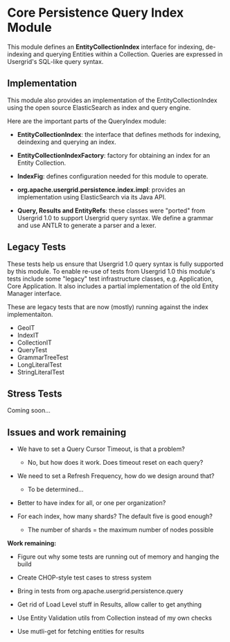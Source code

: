 Core Persistence Query Index Module
===
This module defines an __EntityCollectionIndex__ interface for indexing, de-indexing and querying Entities within a Collection. Queries are expressed in Usergrid's SQL-like query syntax. 

Implementation
---
This module also provides an implementation of the EntityCollectionIndex using the open source ElasticSearch as index and query engine. 

Here are the important parts of the QueryIndex module:

* __EntityCollectionIndex__: the interface that defines methods for indexing, deindexing and querying an index. 

* __EntityCollectionIndexFactory__: factory for obtaining an index for an Entity Collection.

* __IndexFig__: defines configuration needed for this module to operate.

* __org.apache.usergrid.persistence.index.impl__: provides an implementation using ElasticSearch via its Java API. 

* __Query, Results and EntityRefs__: these classes were "ported" from Usergrid 1.0 to support Usergrid query syntax. We define a grammar and use ANTLR to generate a parser and a lexer.

Legacy Tests
---
These tests help us ensure that Usergrid 1.0 query syntax is fully supported by this module. To enable re-use of tests from Usergrid 1.0 this module's tests include some "legacy" test infrastructure classes, e.g. Application, Core Application. It also includes a partial implementation of the old Entity Manager interface.

These are legacy tests that are now (mostly) running against the index implementaiton.

* GeoIT
* IndexIT
* CollectionIT
* QueryTest
* GrammarTreeTest
* LongLiteralTest
* StringLiteralTest

Stress Tests
---
Coming soon...


Issues and work remaining
---

* We have to set a Query Cursor Timeout, is that a problem?
    * No, but how does it work. Does timeout reset on each query?

* We need to set a Refresh Frequency, how do we design around that?
    * To be determined...

* Better to have index for all, or one per organization?

* For each index, how many shards? The default five is good enough?
    * The number of shards = the maximum number of nodes possible
	
__Work remaining:__

- Figure out why some tests are running out of memory and hanging the build

- Create CHOP-style test cases to stress system

- Bring in tests from org.apache.usergrid.persistence.query

- Get rid of Load Level stuff in Results, allow caller to get anything

- Use Entity Validation utils from Collection instead of my own checks

- Use mutli-get for fetching entities for results
